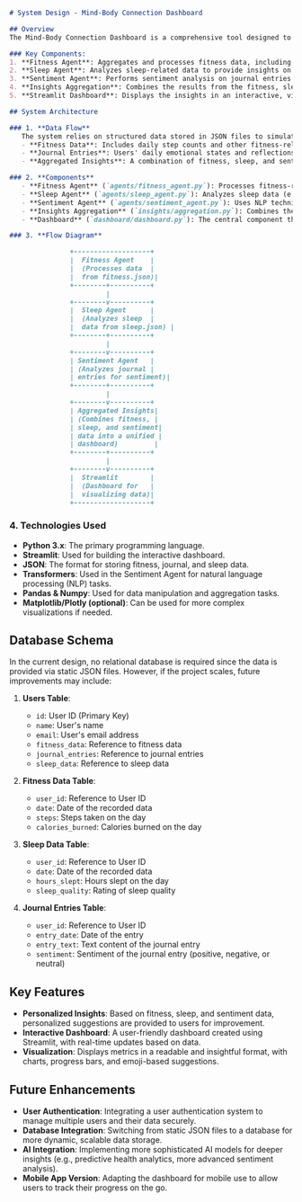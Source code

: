 
```markdown
# System Design - Mind-Body Connection Dashboard

## Overview
The Mind-Body Connection Dashboard is a comprehensive tool designed to aggregate, analyze, and present insights related to fitness, sleep, and emotional well-being. It pulls data from various sources, processes it using machine learning models, and provides personalized suggestions to enhance overall health. The dashboard uses **Streamlit** to present the data in an interactive and user-friendly interface.

### Key Components:
1. **Fitness Agent**: Aggregates and processes fitness data, including steps and activity levels.
2. **Sleep Agent**: Analyzes sleep-related data to provide insights on sleep quality.
3. **Sentiment Agent**: Performs sentiment analysis on journal entries to assess emotional well-being.
4. **Insights Aggregation**: Combines the results from the fitness, sleep, and sentiment agents into a cohesive set of insights.
5. **Streamlit Dashboard**: Displays the insights in an interactive, visually appealing dashboard.

## System Architecture

### 1. **Data Flow**
   The system relies on structured data stored in JSON files to simulate user metrics:
   - **Fitness Data**: Includes daily step counts and other fitness-related metrics.
   - **Journal Entries**: Users' daily emotional states and reflections, which are analyzed for sentiment.
   - **Aggregated Insights**: A combination of fitness, sleep, and sentiment analysis results that guide user recommendations.

### 2. **Components**
   - **Fitness Agent** (`agents/fitness_agent.py`): Processes fitness-related data (e.g., steps, calories burned) to provide insights and recommendations.
   - **Sleep Agent** (`agents/sleep_agent.py`): Analyzes sleep data (e.g., hours of sleep, quality of sleep) and provides suggestions for improving sleep hygiene.
   - **Sentiment Agent** (`agents/sentiment_agent.py`): Uses NLP techniques to analyze journal entries and determine the overall sentiment (positive, negative, or neutral).
   - **Insights Aggregation** (`insights/aggregation.py`): Combines the outputs of the fitness, sleep, and sentiment agents into a single set of insights, including personalized suggestions.
   - **Dashboard** (`dashboard/dashboard.py`): The central component that integrates the insights and displays them in a Streamlit dashboard. This also includes custom styling to ensure a visually appealing and interactive user experience.

### 3. **Flow Diagram**

               +-------------------+
               |  Fitness Agent    |  
               |  (Processes data  | 
               |  from fitness.json)|
               +--------+----------+
                        |
               +--------v----------+
               |  Sleep Agent      | 
               |  (Analyzes sleep  |
               |  data from sleep.json) |
               +--------+----------+
                        |
               +--------v----------+
               | Sentiment Agent   |
               | (Analyzes journal |
               | entries for sentiment)|
               +--------+----------+
                        |
               +--------v----------+
               | Aggregated Insights|
               | (Combines fitness, |
               | sleep, and sentiment|
               | data into a unified |
               | dashboard)         |
               +--------+----------+
                        |
               +--------v----------+
               |  Streamlit        |
               |  (Dashboard for   |
               |  visualizing data)|
               +-------------------+
```

### 4. **Technologies Used**

- **Python 3.x**: The primary programming language.
- **Streamlit**: Used for building the interactive dashboard.
- **JSON**: The format for storing fitness, journal, and sleep data.
- **Transformers**: Used in the Sentiment Agent for natural language processing (NLP) tasks.
- **Pandas & Numpy**: Used for data manipulation and aggregation tasks.
- **Matplotlib/Plotly (optional)**: Can be used for more complex visualizations if needed.

## Database Schema

In the current design, no relational database is required since the data is provided via static JSON files. However, if the project scales, future improvements may include:

1. **Users Table**:
   - `id`: User ID (Primary Key)
   - `name`: User's name
   - `email`: User's email address
   - `fitness_data`: Reference to fitness data
   - `journal_entries`: Reference to journal entries
   - `sleep_data`: Reference to sleep data

2. **Fitness Data Table**:
   - `user_id`: Reference to User ID
   - `date`: Date of the recorded data
   - `steps`: Steps taken on the day
   - `calories_burned`: Calories burned on the day

3. **Sleep Data Table**:
   - `user_id`: Reference to User ID
   - `date`: Date of the recorded data
   - `hours_slept`: Hours slept on the day
   - `sleep_quality`: Rating of sleep quality

4. **Journal Entries Table**:
   - `user_id`: Reference to User ID
   - `entry_date`: Date of the entry
   - `entry_text`: Text content of the journal entry
   - `sentiment`: Sentiment of the journal entry (positive, negative, or neutral)

## Key Features
- **Personalized Insights**: Based on fitness, sleep, and sentiment data, personalized suggestions are provided to users for improvement.
- **Interactive Dashboard**: A user-friendly dashboard created using Streamlit, with real-time updates based on data.
- **Visualization**: Displays metrics in a readable and insightful format, with charts, progress bars, and emoji-based suggestions.

## Future Enhancements
- **User Authentication**: Integrating a user authentication system to manage multiple users and their data securely.
- **Database Integration**: Switching from static JSON files to a database for more dynamic, scalable data storage.
- **AI Integration**: Implementing more sophisticated AI models for deeper insights (e.g., predictive health analytics, more advanced sentiment analysis).
- **Mobile App Version**: Adapting the dashboard for mobile use to allow users to track their progress on the go.
```
